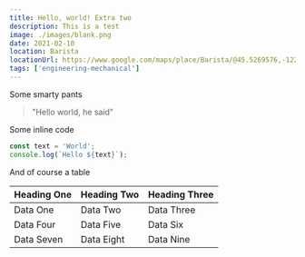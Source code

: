 ```yaml
---
title: Hello, world! Extra two
description: This is a test
image: ./images/blank.png
date: 2021-02-10
location: Barista
locationUrl: https://www.google.com/maps/place/Barista/@45.5269576,-122.6867319,17z/data=!3m1!4b1!4m5!3m4!1s0x549509f8cea1d88b:0xc17e2908aff5ebbc!8m2!3d45.5269539!4d-122.6845432
tags: ['engineering-mechanical']
---
```


Some smarty pants

> "Hello world, he said"

Some inline code

```javascript
const text = 'World';
console.log(`Hello ${text}`);
```

And of course a table

| Heading One | Heading Two | Heading Three |
| ----------- | ----------- | ------------- |
| Data One    | Data Two    | Data Three    |
| Data Four   | Data Five   | Data Six      |
| Data Seven  | Data Eight  | Data Nine     |
